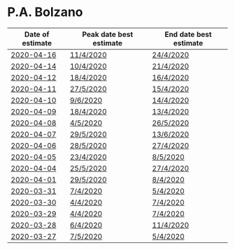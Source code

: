 # P.A. Bolzano

|Date of estimate|Peak date best estimate|End date best estimate|
|----|----|----|
|[2020-04-16](2020-04-16/README.md)|[11/4/2020](2020-04-16/COVID-19_p.a._bolzano_j8_2020-04-16.md)|[24/4/2020](2020-04-16/COVID-19_p.a._bolzano_j8_2020-04-16.md)|
|[2020-04-14](2020-04-14/README.md)|[10/4/2020](2020-04-14/COVID-19_p.a._bolzano_j7_2020-04-14.md)|[21/4/2020](2020-04-14/COVID-19_p.a._bolzano_j7_2020-04-14.md)|
|[2020-04-12](2020-04-12/README.md)|[18/4/2020](2020-04-12/COVID-19_p.a._bolzano_j13_2020-04-12.md)|[16/4/2020](2020-04-12/COVID-19_p.a._bolzano_j13_2020-04-12.md)|
|[2020-04-11](2020-04-11/README.md)|[27/5/2020](2020-04-11/COVID-19_p.a._bolzano_j11_2020-04-11.md)|[15/4/2020](2020-04-11/COVID-19_p.a._bolzano_j13_2020-04-11.md)|
|[2020-04-10](2020-04-10/README.md)|[9/6/2020](2020-04-10/COVID-19_p.a._bolzano_j10_2020-04-10.md)|[14/4/2020](2020-04-10/COVID-19_p.a._bolzano_j13_2020-04-10.md)|
|[2020-04-09](2020-04-09/README.md)|[18/4/2020](2020-04-09/COVID-19_p.a._bolzano_j13_2020-04-09.md)|[13/4/2020](2020-04-09/COVID-19_p.a._bolzano_j13_2020-04-09.md)|
|[2020-04-08](2020-04-08/README.md)|[4/5/2020](2020-04-08/COVID-19_p.a._bolzano_j8_2020-04-08.md)|[26/5/2020](2020-04-08/COVID-19_p.a._bolzano_j8_2020-04-08.md)|
|[2020-04-07](2020-04-07/README.md)|[29/5/2020](2020-04-07/COVID-19_p.a._bolzano_j8_2020-04-07.md)|[13/6/2020](2020-04-07/COVID-19_p.a._bolzano_j8_2020-04-07.md)|
|[2020-04-06](2020-04-06/README.md)|[28/5/2020](2020-04-06/COVID-19_p.a._bolzano_j13_2020-04-06.md)|[27/4/2020](2020-04-06/COVID-19_p.a._bolzano_j9_2020-04-06.md)|
|[2020-04-05](2020-04-05/README.md)|[23/4/2020](2020-04-05/COVID-19_p.a._bolzano_j8_2020-04-05.md)|[8/5/2020](2020-04-05/COVID-19_p.a._bolzano_j8_2020-04-05.md)|
|[2020-04-04](2020-04-04/README.md)|[25/5/2020](2020-04-04/COVID-19_p.a._bolzano_j12_2020-04-04.md)|[27/4/2020](2020-04-04/COVID-19_p.a._bolzano_j8_2020-04-04.md)|
|[2020-04-01](2020-04-01/README.md)|[29/5/2020](2020-04-01/COVID-19_p.a._bolzano_j8_2020-04-01.md)|[8/4/2020](2020-04-01/COVID-19_p.a._bolzano_j8_2020-04-01.md)|
|[2020-03-31](2020-03-31/README.md)|[7/4/2020](2020-03-31/COVID-19_p.a._bolzano_j8_2020-03-31.md)|[5/4/2020](2020-03-31/COVID-19_p.a._bolzano_j8_2020-03-31.md)|
|[2020-03-30](2020-03-30/README.md)|[4/4/2020](2020-03-30/COVID-19_p.a._bolzano_j7_2020-03-30.md)|[7/4/2020](2020-03-30/COVID-19_p.a._bolzano_j7_2020-03-30.md)|
|[2020-03-29](2020-03-29/README.md)|[4/4/2020](2020-03-29/COVID-19_p.a._bolzano_j7_2020-03-29.md)|[7/4/2020](2020-03-29/COVID-19_p.a._bolzano_j7_2020-03-29.md)|
|[2020-03-28](2020-03-28/README.md)|[6/4/2020](2020-03-28/COVID-19_p.a._bolzano_j8_2020-03-28.md)|[11/4/2020](2020-03-28/COVID-19_p.a._bolzano_j7_2020-03-28.md)|
|[2020-03-27](2020-03-27/README.md)|[7/5/2020](2020-03-27/COVID-19_p.a._bolzano_j8_2020-03-27.md)|[5/4/2020](2020-03-27/COVID-19_p.a._bolzano_j7_2020-03-27.md)|
